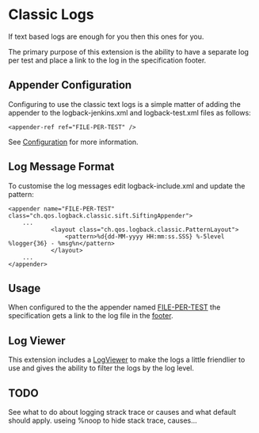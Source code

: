 # Classic Logs

If text based logs are enough for you then this ones for you.

The primary purpose of this extension is the ability to have a separate log per test and place a link to the log in the specification footer.

## Appender Configuration

Configuring to use the classic text logs is a simple matter of adding the appender to the logback-jenkins.xml and logback-test.xml files as follows:

    <appender-ref ref="FILE-PER-TEST" />

See [Configuration](Configuration.md) for more information.


## Log Message Format
To customise the log messages edit logback-include.xml and update the pattern:

    <appender name="FILE-PER-TEST" class="ch.qos.logback.classic.sift.SiftingAppender">
		...		
				<layout class="ch.qos.logback.classic.PatternLayout">
 					<pattern>%d{dd-MM-yyyy HH:mm:ss.SSS} %-5level %logger{36} - %msg%n</pattern> 
				</layout>
		...
	</appender>
	
## Usage
When configured to the the appender named [FILE-PER-TEST](- "c:assertTrue=useAppender(#TEXT)") the specification gets a link to the log file in the [footer](- "c:assertTrue=hasLinkInFooter()"). 

## Log Viewer

This extension includes a [LogViewer](- "c:assertTrue=useLogViewer()") to make the logs a little friendlier to use and gives the ability to filter the logs by the log level.


## TODO

See what to do about logging strack trace or causes and what default should apply.  useing %noop to hide stack trace, causes...